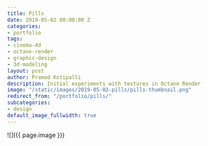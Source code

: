 ```yaml
---
title: Pills
date: 2019-05-02 00:00:00 Z
categories:
- portfolio
tags:
- cinema-4d
- octane-render
- graphic-design
- 3d-modeling
layout: post
author: Pramod Kotipalli
description: Initial experiments with textures in Octane Render
image: "/static/images/2019-05-02-pills/pills-thumbnail.png"
redirect_from: "/portfolio/pills/"
subcategories:
- design
default_image_fullwidth: true
---
```


![]({{ page.image }})
